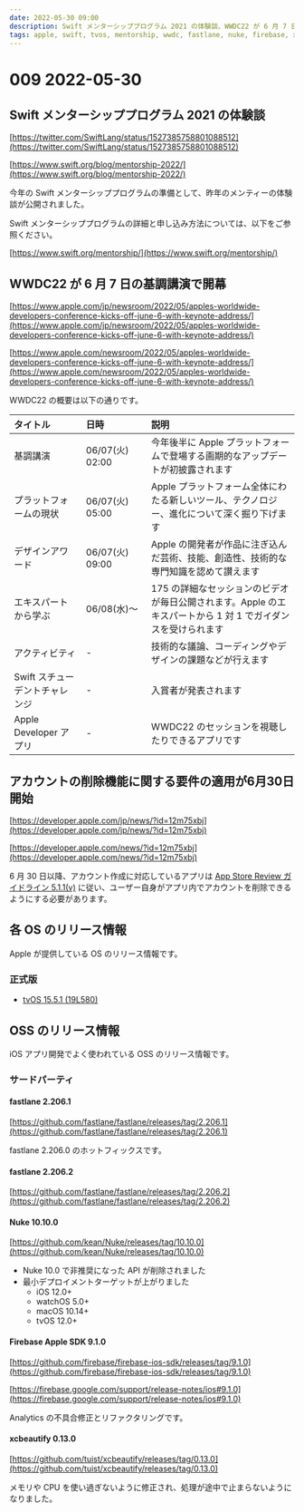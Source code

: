 ```yaml
---
date: 2022-05-30 09:00
description: Swift メンターシッププログラム 2021 の体験談、WWDC22 が 6 月 7 日の基調講演で開幕、アカウントの削除機能に関する要件の適用が 6 月 30 日開始、Nuke 10.10.0 リリースなど
tags: apple, swift, tvos, mentorship, wwdc, fastlane, nuke, firebase, xcbeautify
---
```

# 009 2022-05-30

## Swift メンターシッププログラム 2021 の体験談

[https://twitter.com/SwiftLang/status/1527385758801088512](https://twitter.com/SwiftLang/status/1527385758801088512)

[https://www.swift.org/blog/mentorship-2022/](https://www.swift.org/blog/mentorship-2022/)

今年の Swift メンターシッププログラムの準備として、昨年のメンティーの体験談が公開されました。

Swift メンターシッププログラムの詳細と申し込み方法については、以下をご参照ください。

[https://www.swift.org/mentorship/](https://www.swift.org/mentorship/)

## WWDC22 が 6 月 7 日の基調講演で開幕

[https://www.apple.com/jp/newsroom/2022/05/apples-worldwide-developers-conference-kicks-off-june-6-with-keynote-address/](https://www.apple.com/jp/newsroom/2022/05/apples-worldwide-developers-conference-kicks-off-june-6-with-keynote-address/)

[https://www.apple.com/newsroom/2022/05/apples-worldwide-developers-conference-kicks-off-june-6-with-keynote-address/](https://www.apple.com/newsroom/2022/05/apples-worldwide-developers-conference-kicks-off-june-6-with-keynote-address/)

WWDC22 の概要は以下の通りです。

|タイトル|日時|説明|
|:--|:--|:--|
|基調講演|06/07(火) 02:00|今年後半に Apple プラットフォームで登場する画期的なアップデートが初披露されます|
|プラットフォームの現状|06/07(火) 05:00|Apple プラットフォーム全体にわたる新しいツール、テクノロジー、進化について深く掘り下げます|
|デザインアワード|06/07(火) 09:00|Apple の開発者が作品に注ぎ込んだ芸術、技能、創造性、技術的な専門知識を認めて讃えます|
|エキスパートから学ぶ|06/08(水)〜|175 の詳細なセッションのビデオが毎日公開されます。Apple のエキスパートから 1 対 1 でガイダンスを受けられます|
|アクティビティ|-|技術的な議論、コーディングやデザインの課題などが行えます|
|Swift スチューデントチャレンジ|-|入賞者が発表されます|
|Apple Developer アプリ|-|WWDC22 のセッションを視聴したりできるアプリです|

## アカウントの削除機能に関する要件の適用が6月30日開始

[https://developer.apple.com/jp/news/?id=12m75xbj](https://developer.apple.com/jp/news/?id=12m75xbj)

[https://developer.apple.com/news/?id=12m75xbj](https://developer.apple.com/news/?id=12m75xbj)

6 月 30 日以降、アカウント作成に対応しているアプリは [App Store Review ガイドライン 5.1.1(v)](https://developer.apple.com/jp/app-store/review/guidelines/#5.1.1v) に従い、ユーザー自身がアプリ内でアカウントを削除できるようにする必要があります。

## 各 OS のリリース情報

Apple が提供している OS のリリース情報です。

### 正式版

- [tvOS 15.5.1 (19L580)](https://developer.apple.com/news/releases/?id=05252022a)

## OSS のリリース情報

iOS アプリ開発でよく使われている OSS のリリース情報です。

### サードパーティ

#### fastlane 2.206.1

[https://github.com/fastlane/fastlane/releases/tag/2.206.1](https://github.com/fastlane/fastlane/releases/tag/2.206.1)

fastlane 2.206.0 のホットフィックスです。

#### fastlane 2.206.2

[https://github.com/fastlane/fastlane/releases/tag/2.206.2](https://github.com/fastlane/fastlane/releases/tag/2.206.2)

#### Nuke 10.10.0

[https://github.com/kean/Nuke/releases/tag/10.10.0](https://github.com/kean/Nuke/releases/tag/10.10.0)

- Nuke 10.0 で非推奨になった API が削除されました
- 最小デプロイメントターゲットが上がりました
  - iOS 12.0+
  - watchOS 5.0+
  - macOS 10.14+
  - tvOS 12.0+

#### Firebase Apple SDK 9.1.0

[https://github.com/firebase/firebase-ios-sdk/releases/tag/9.1.0](https://github.com/firebase/firebase-ios-sdk/releases/tag/9.1.0)

[https://firebase.google.com/support/release-notes/ios#9.1.0](https://firebase.google.com/support/release-notes/ios#9.1.0)

Analytics の不具合修正とリファクタリングです。

#### xcbeautify 0.13.0

[https://github.com/tuist/xcbeautify/releases/tag/0.13.0](https://github.com/tuist/xcbeautify/releases/tag/0.13.0)

メモリや CPU を使い過ぎないように修正され、処理が途中で止まらないようになりました。
